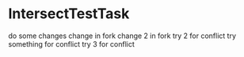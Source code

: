 # IntersectTestTask
do some changes
change in fork
change 2 in fork
try 2 for conflict
try something for conflict
try 3 for conflict
